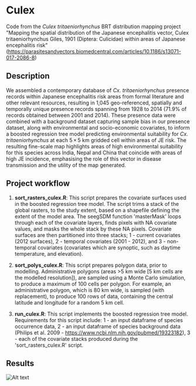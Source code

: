 # Culex
Code from the *Culex tritaeniorhynchus* BRT distribution mapping project "Mapping the spatial distribution of the Japanese encephalitis vector, Culex tritaeniorhynchus Giles, 1901 (Diptera: Culicidae) within areas of Japanese encephalitis risk"
(https://parasitesandvectors.biomedcentral.com/articles/10.1186/s13071-017-2086-8)

## Description
We assembled a contemporary database of *Cx. tritaeniorhynchus* presence records within Japanese encephalitis risk areas from formal literature and other relevant resources, resulting in 1,045 geo-referenced, spatially and temporally unique presence records spanning from 1928 to 2014 (71.9% of records obtained between 2001 and 2014). These presence data were combined with a background dataset capturing sample bias in our presence dataset, along with environmental and socio-economic covariates, to inform a boosted regression tree model predicting environmental suitability for *Cx. tritaeniorhynchus* at each 5 × 5 km gridded cell within areas of JE risk. The resulting fine-scale map highlights areas of high environmental suitability for this species across India, Nepal and China that coincide with areas of high JE incidence, emphasising the role of this vector in disease transmission and the utility of the map generated.

## Project workflow

1. **sort_rasters_culex.R**: This script prepares the covariate surfaces used in the boosted regression tree model. The script trims a stack of the global rasters, to the study extent, based on a shapefile defining the extent of the model area. The seegSDM function 'masterMask' loops through each of the covariate layers, finds pixels with NA covariate values, and masks the whole stack by these NA pixels. Covariate surfaces are then partitioned into three stacks; 1 - current covariates (2012 surfaces), 2 - temporal covariates (2001 - 2012), and 3 - non-temporal covariates (covariates which are synoptic, such as daytime temperature, and elevation).

2. **sort_polys_culex.R**: This script prepares polygon data, prior to modelling. Administrative polygons (areas >5 km wide [5 km cells are the modelled resolution]), are sampled using a Monte Carlo simulation, to produce a maximum of 100 cells per polygon. For example, an administrative polygon, which is 80 km wide, is sampled (with replacement), to produce 100 rows of data, containing the central latitude and longitude for a random 5 km cell.

3. **run_culex.R**: This script implements the boosted regression tree model. Requirements for this script include: 1 - an input dataframe of species occurrence data, 2 - an input dataframe of species background data (Philips et al. 2009 - https://www.ncbi.nlm.nih.gov/pubmed/19323182), 3 - each of the covariate stacks produced during the 'sort_rasters_culex.R' script.

## Results
![Alt text](https://preview.ibb.co/nJzb0v/Figure_3.png "Predicted environmental suitability for Culex tritaeniorhynchus within areas at risk of Japanese encephalitis transmission")
